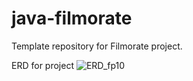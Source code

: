 # java-filmorate
Template repository for Filmorate project.

ERD for project
![ERD_fp10](https://user-images.githubusercontent.com/74113449/173071816-8375ed5f-fabf-4d49-a134-cc6694afa103.jpeg)
